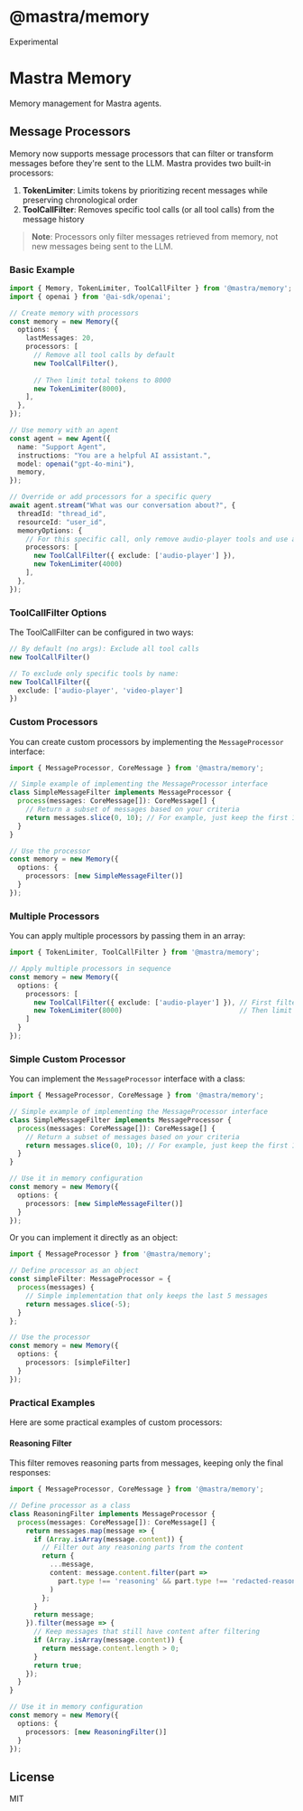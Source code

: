 # @mastra/memory

Experimental

# Mastra Memory

Memory management for Mastra agents.

## Message Processors

Memory now supports message processors that can filter or transform messages before they're sent to the LLM. Mastra provides two built-in processors:

1. **TokenLimiter**: Limits tokens by prioritizing recent messages while preserving chronological order
2. **ToolCallFilter**: Removes specific tool calls (or all tool calls) from the message history

> **Note**: Processors only filter messages retrieved from memory, not new messages being sent to the LLM.

### Basic Example

```typescript
import { Memory, TokenLimiter, ToolCallFilter } from '@mastra/memory';
import { openai } from '@ai-sdk/openai';

// Create memory with processors
const memory = new Memory({
  options: {
    lastMessages: 20,
    processors: [
      // Remove all tool calls by default
      new ToolCallFilter(),
      
      // Then limit total tokens to 8000
      new TokenLimiter(8000),
    ],
  },
});

// Use memory with an agent
const agent = new Agent({
  name: "Support Agent",
  instructions: "You are a helpful AI assistant.",
  model: openai("gpt-4o-mini"),
  memory,
});

// Override or add processors for a specific query
await agent.stream("What was our conversation about?", {
  threadId: "thread_id",
  resourceId: "user_id",
  memoryOptions: {
    // For this specific call, only remove audio-player tools and use a lower token limit
    processors: [
      new ToolCallFilter({ exclude: ['audio-player'] }),
      new TokenLimiter(4000)
    ],
  },
});
```

### ToolCallFilter Options

The ToolCallFilter can be configured in two ways:

```typescript
// By default (no args): Exclude all tool calls
new ToolCallFilter()

// To exclude only specific tools by name:
new ToolCallFilter({ 
  exclude: ['audio-player', 'video-player'] 
})
```

### Custom Processors

You can create custom processors by implementing the `MessageProcessor` interface:

```typescript
import { MessageProcessor, CoreMessage } from '@mastra/memory';

// Simple example of implementing the MessageProcessor interface
class SimpleMessageFilter implements MessageProcessor {
  process(messages: CoreMessage[]): CoreMessage[] {
    // Return a subset of messages based on your criteria
    return messages.slice(0, 10); // For example, just keep the first 10 messages
  }
}

// Use the processor
const memory = new Memory({
  options: {
    processors: [new SimpleMessageFilter()]
  }
});
```

### Multiple Processors

You can apply multiple processors by passing them in an array:

```typescript
import { TokenLimiter, ToolCallFilter } from '@mastra/memory';

// Apply multiple processors in sequence
const memory = new Memory({
  options: {
    processors: [
      new ToolCallFilter({ exclude: ['audio-player'] }), // First filter tool calls
      new TokenLimiter(8000)                             // Then limit tokens
    ]
  }
});
```

### Simple Custom Processor

You can implement the `MessageProcessor` interface with a class:

```typescript
import { MessageProcessor, CoreMessage } from '@mastra/memory';

// Simple example of implementing the MessageProcessor interface
class SimpleMessageFilter implements MessageProcessor {
  process(messages: CoreMessage[]): CoreMessage[] {
    // Return a subset of messages based on your criteria
    return messages.slice(0, 10); // For example, just keep the first 10 messages
  }
}

// Use it in memory configuration
const memory = new Memory({
  options: {
    processors: [new SimpleMessageFilter()]
  }
});
```

Or you can implement it directly as an object:

```typescript
import { MessageProcessor } from '@mastra/memory';

// Define processor as an object
const simpleFilter: MessageProcessor = {
  process(messages) {
    // Simple implementation that only keeps the last 5 messages
    return messages.slice(-5);
  }
};

// Use the processor
const memory = new Memory({
  options: {
    processors: [simpleFilter]
  }
});
```

### Practical Examples

Here are some practical examples of custom processors:

#### Reasoning Filter

This filter removes reasoning parts from messages, keeping only the final responses:

```typescript
import { MessageProcessor, CoreMessage } from '@mastra/memory';

// Define processor as a class
class ReasoningFilter implements MessageProcessor {
  process(messages: CoreMessage[]): CoreMessage[] {
    return messages.map(message => {
      if (Array.isArray(message.content)) {
        // Filter out any reasoning parts from the content
        return {
          ...message,
          content: message.content.filter(part => 
            part.type !== 'reasoning' && part.type !== 'redacted-reasoning'
          )
        };
      }
      return message;
    }).filter(message => {
      // Keep messages that still have content after filtering
      if (Array.isArray(message.content)) {
        return message.content.length > 0;
      }
      return true;
    });
  }
}

// Use it in memory configuration
const memory = new Memory({
  options: {
    processors: [new ReasoningFilter()]
  }
});
```

## License

MIT
